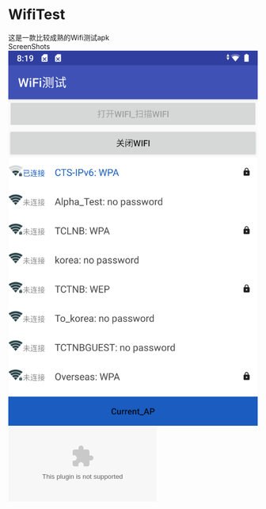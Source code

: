 # WifiTest
这是一款比较成熟的Wifi测试apk <br>
ScreenShots <br>
![image](https://github.com/chsiguo/WifiTest/blob/master/Screenshot_20190122-081923.png)
![apk](https://github.com/chsiguo/WifiTest/blob/master/WifiTest_V1.3.apk)


